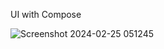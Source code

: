  UI with Compose 

![Screenshot 2024-02-25 051245](https://github.com/shadyashraf174/feed_the_cat/assets/97650533/a7e43a5c-e662-4839-a7b5-68a4e6b2c06d)
